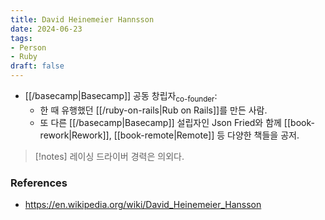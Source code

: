 ```yaml
---
title: David Heinemeier Hannsson
date: 2024-06-23
tags:
- Person
- Ruby
draft: false
---
```



- [[/basecamp|Basecamp]] 공동 창립자<sub>co-founder</sub>:
    - 한 때 유행했던 [[/ruby-on-rails|Rub on Rails]]를 만든 사람.
    - 또 다른 [[/basecamp|Basecamp]] 설립자인 Json Fried와 함께 [[book-rework|Rework]], [[book-remote|Remote]] 등 다양한 책들을 공저.

> [!notes] 레이싱 드라이버 경력은 의외다.


### References
- https://en.wikipedia.org/wiki/David_Heinemeier_Hansson
